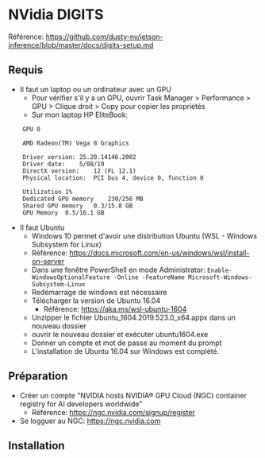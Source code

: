 # NVidia DIGITS
Référence: <https://github.com/dusty-nv/jetson-inference/blob/master/docs/digits-setup.md>

## Requis
* Il faut un laptop ou un ordinateur avec un GPU
  * Pour vérifier s'il y a un GPU, ouvrir Task Manager > Performance > GPU > Clique droit > Copy pour copier les propriétés
  * Sur mon laptop HP EliteBook: 
```
	GPU 0

	AMD Radeon(TM) Vega 8 Graphics

	Driver version:	25.20.14146.2002
	Driver date:	5/08/19
	DirectX version:	12 (FL 12.1)
	Physical location:	PCI bus 4, device 0, function 0

	Utilization	1%
	Dedicated GPU memory	230/256 MB
	Shared GPU memory	0.3/15.8 GB
	GPU Memory	0.5/16.1 GB
```

* Il faut Ubuntu
  * Windows 10 permet d'avoir une distribution Ubuntu (WSL - Windows Subsystem for Linux)
  * Référence: <https://docs.microsoft.com/en-us/windows/wsl/install-on-server>
  * Dans une fenêtre PowerShell en mode Administrator: 
  `Enable-WindowsOptionalFeature -Online -FeatureName Microsoft-Windows-Subsystem-Linux`
  * Redémarrage de windows est nécessaire
  * Télécharger la version de Ubuntu 16.04
    * Référence: <https://aka.ms/wsl-ubuntu-1604>
  * Unzipper le fichier Ubuntu_1604.2019.523.0_x64.appx dans un nouveau dossier
  * ouvrir le nouveau dossier et exécuter ubuntu1604.exe
  * Donner un compte et mot de passe au moment du prompt
  * L'installation de Ubuntu 16.04 sur Windows est complété. 
  
## Préparation
* Créer un compte "NVIDIA hosts NVIDIA® GPU Cloud (NGC) container registry for AI developers worldwide"
  * Référence: <https://ngc.nvidia.com/signup/register>
* Se logguer au NGC: <https://ngc.nvidia.com>

## Installation
